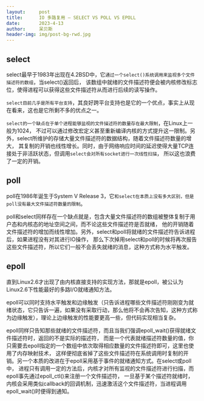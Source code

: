 ```yaml
---
layout:     post
title:      IO 多路复用 – SELECT VS POLL VS EPOLL
date:       2023-4-13
author:     呆贝斯
header-img: img/post-bg-rwd.jpg
---
```

## select

select最早于1983年出现在4.2BSD中，它`通过一个select()系统调用来监视多个文件描述符的数组`，当select()返回后，
该数组中就绪的文件描述符便会被内核修改标志位，使得进程可以获得这些文件描述符从而进行后续的读写操作。

`select目前几乎是所有平台支持`，其良好跨平台支持也是它的一个优点，事实上从现在看来，这也是它所剩不多的优点之一。

`select的一个缺点在于单个进程能够监视的文件描述符的数量存在最大限制`，在Linux上一般为1024，
不过可以通过修改宏定义甚至重新编译内核的方式提升这一限制。另外，select所维护的存储大量文件描述符的数据结构，随着文件描述符数量的增大，
其复制的开销也线性增长。同时，由于网络响应时间的延迟使得大量TCP连接处于非活跃状态，但调用`select会对所有socket进行一次线性扫描`，
所以这也浪费了一定的开销。

## poll

poll在1986年诞生于System V Release 3，它`和select在本质上没有多大区别，但是poll没有最大文件描述符数量的限制`。

poll和select同样存在一个缺点就是，包含大量文件描述符的数组被整体复制于用户态和内核态的地址空间之间，而不论这些文件描述符是否就绪，
他的开销随着文件描述符的增加而线性增加。另外，select和poll将就绪的文件描述符告诉进程后，如果进程没有对其进行IO操作，
那么下次掉用select和poll的时候将再次报告这些文件描述符，所以它们一般不会丢失就绪的消息，这种方式称为水平触发。

## epoll

直到Linux2.6才出现了由内核直接支持的实现方法，那就是epoll，被公认为Linux2.6下性能最好的多路I/O就绪通知方法。

epoll可以同时支持水平触发和边缘触发（只告诉进程哪些文件描述符刚刚变为就绪状态，它只告诉一遍，如果没有采取行动，那么他将不会再次告知，这种方式称为边缘触发），理论上边缘触发的性能要更高一些，但代码实现相当复杂。

epoll同样只告知那些就绪的文件描述符，而且当我们强调epoll_wait()获得就绪文件描述符时，返回的不是实际的描述符，
而是一个代表就绪描述符数量的值，你只需要去epoll指定的一个数组中依次取得相应数量的文件描述符即可，这里也使用了内存映射技术，
这样便彻底省掉了这些文件描述符在系统调用时复制的开销。另一个本质的改进在于epoll采用基于事件的就绪通知方式。在select或poll中，
进程只有调用一定的方法后，内核才对所有监视的文件描述符进行扫描，而epoll事先通过epoll_ctl()来注册一个文件描述符，
一旦基于某个描述符就绪时，内核会采用类似callback的回调机制，迅速激活这个文件描述符，当进程调用epoll_wait()时便得到通知。
